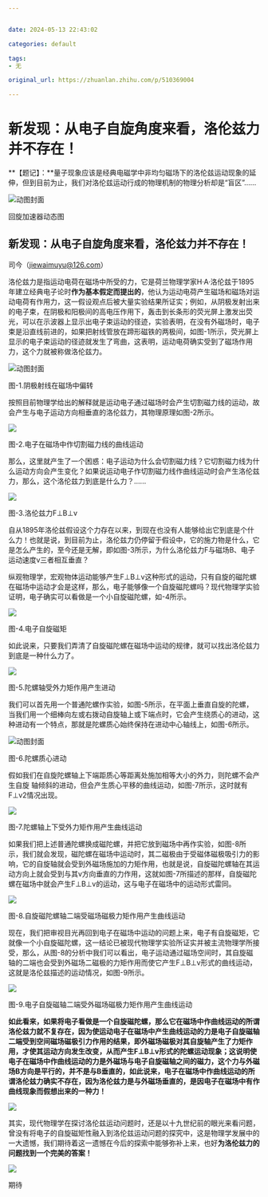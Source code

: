 ```yaml
---


date: 2024-05-13 22:43:02

categories: default

tags: 
- 无

original_url: https://zhuanlan.zhihu.com/p/510369004

---
```



# 新发现：从电子自旋角度来看，洛伦兹力并不存在！

**【题记】：**量子现象应该是经典电磁学中非均匀磁场下的洛伦兹运动现象的延伸，但到目前为止，我们对洛伦兹运动行成的物理机制的物理分析却是“盲区”……

  

![动图封面](assets/1715611382-47f778430beaffa35851375c5572d8fb.jpg)

回旋加速器动态图

## **新发现：从电子自旋角度来看，洛伦兹力并不存在！**

司今（jiewaimuyu@126.com）

洛伦兹力是指运动电荷在磁场中所受的力，它是荷兰物理学家H·A·洛伦兹于1895年建立经典电子论时**作为基本假定而提出的**，他认为运动电荷产生磁场和磁场对运动电荷有作用力，这一假设观点后被大量实验结果所证实；例如，从阴极发射出来的电子束，在阴极和阳极间的高电压作用下，轰击到长条形的荧光屏上激发出荧光，可以在示波器上显示出电子束运动的径迹，实验表明，在没有外磁场时，电子束是沿直线前进的，如果把射线管放在蹄形磁铁的两极间，如图-1所示，荧光屏上显示的电子束运动的径迹就发生了弯曲，这表明，运动电荷确实受到了磁场作用力，这个力就被称做洛伦兹力。

  

![动图封面](assets/1715611382-a5db0cf726ed50b0b0a9bac3ff8f9502.jpg)

图-1.阴极射线在磁场中偏转

按照目前物理学给出的解释就是运动电子通过磁场时会产生切割磁力线的运动，故会产生与电子运动方向相垂直的洛伦兹力，其物理原理如图-2所示。

  

![](assets/1715611382-a513deb1d2e940690bd4bcedc60f990b.webp)

图-2.电子在磁场中作切割磁力线的曲线运动

那么，这里就产生了一个困惑：电子运动为什么会切割磁力线？它切割磁力线为什么运动方向会产生变化？如果说运动电子作切割磁力线作曲线运动时会产生洛伦兹力，那么，这个洛伦兹力到底是什么力？......

  

![](assets/1715611382-4f3d6a981ce1b6a0df013efb3fdcce4a.webp)

图-3.洛伦兹力F⊥B⊥v

自从1895年洛伦兹假设这个力存在以来，到现在也没有人能够给出它到底是个什么力！也就是说，到目前为止，洛伦兹力仍停留于假设中，它的施力物是什么，它是怎么产生的，至今还是无解，即如图-3所示，为什么洛伦兹力F与磁场B、电子运动速度v三者相互垂直？

纵观物理学，宏观物体运动能够产生F⊥B⊥v这种形式的运动，只有自旋的磁陀螺在磁场中运动才会是这样，那么，电子能够像一个自旋磁陀螺吗？现代物理学实验证明，电子确实可以看做是一个小自旋磁陀螺，如-4所示。

  

![](assets/1715611382-8b5a68de86e0ade7f0ca22aa10a03813.webp)

图-4.电子自旋磁矩

如此说来，只要我们弄清了自旋磁陀螺在磁场中运动的规律，就可以找出洛伦兹力到底是一种什么力了。

  

![](assets/1715611382-4f5df2a102c59bbc4468e7bd5bc93619.webp)

图-5.陀螺轴受外力矩作用产生进动

我们可以首先用一个普通陀螺作实验，如图-5所示，在平面上垂直自旋的陀螺，当我们用一个细棒向左或右拨动自旋轴上或下端点时，它会产生绕质心的进动，这种进动有一个特点，那就是陀螺质心始终保持在进动中心轴线上，如图-6所示。

  

![动图封面](assets/1715611382-5709dc3e0a281e96ea2fdfdbf9c8faf5.jpg)

图-6.陀螺质心进动

假如我们在自旋陀螺轴上下端距质心等距离处施加相等大小的外力，则陀螺不会产生自旋 轴倾斜的进动，但会产生质心平移的曲线运动，如图-7所示，这时就有F⊥v2情况出现。

  

![](assets/1715611382-9454213685c3570cc24ce93bb7bafcc8.webp)

图-7.陀螺轴上下受外力矩作用产生曲线运动

如果我们把上述普通陀螺换成磁陀螺，并把它放到磁场中再作实验，如图-8所示，我们就会发现，磁陀螺在磁场中运动时，其二磁极由于受磁体磁极吸引力的影响，它的自旋轴就会受到外磁场施加的力矩作用，也就是说，自旋磁陀螺轴在其运动方向上就会受到与其v方向垂直的力作用，这就如图-7所描述的那样，自旋磁陀螺在磁场中就会产生F⊥B⊥v的运动，这与电子在磁场中的运动形式雷同。

  

![](assets/1715611382-2d028c0a2246154c9a147932ef334295.webp)

图-8.自旋磁陀螺轴二端受磁场磁极力矩作用产生曲线运动

现在，我们把审视目光再回到电子在磁场中运动的问题上来，电子有自旋磁矩，它就像一个小自旋磁陀螺，这一结论已被现代物理学实验所证实并被主流物理学所接受，那么，从图-8的分析中我们可以看出，电子运动通过磁场空间时，其自旋磁轴的二端也会受到外磁场二磁极的力矩作用而使它产生F⊥B⊥v形式的曲线运动，这就是洛伦兹描述的运动情况，如图-9所示。

  

![](assets/1715611382-22645c60af1dd1f955f2562ff9a0aea5.webp)

图-9.电子自旋磁轴二端受外磁场磁极力矩作用产生曲线运动

  

**如此看来，如果将电子看做是一个自旋磁陀螺，那么它在磁场中作曲线运动的所谓洛伦兹力就不复存在，因为使运动电子在磁场中产生曲线运动的力是电子自旋磁轴二端受到空间磁场磁极引力作用的结果，即外磁场磁极对其自旋轴产生了力矩作用，才使其运动方向发生改变，从而产生F⊥B⊥v形式的陀螺运动现象；这说明使电子在磁场中作曲线运动的力是外磁场与电子自旋磁轴之间的磁力，这个力与外磁场B方向是平行的，并不是与B垂直的，如此说来，电子在磁场中作曲线运动的所谓洛伦兹力确实不存在，因为洛伦兹力是与外磁场垂直的，是因电子在磁场中有作曲线现象而假想出来的一种力！**

  

![](assets/1715611382-16802400010d2449ed50a0692c69adaa.webp)

  

其实，现代物理学在探讨洛伦兹运动问题时，还是以十九世纪前的眼光来看问题，曾没有将电子的自旋磁矩性融入到洛伦兹运动问题的探究中，这是物理学发展中的一大遗憾，我们期待着这一遗憾在今后的探索中能够弥补上来，也好**为洛伦兹力的问题找到一个完美的答案！**

  

![](assets/1715611382-204f291034577376afb8b6afd333e550.webp)

期待